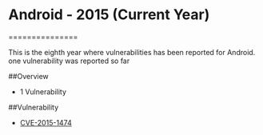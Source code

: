 # Android - 2015 (Current Year)
===============

This is the eighth year where vulnerabilities has been reported for Android. 
one vulnerability was reported so far


##Overview
* 1 Vulnerability


  
##Vulnerability

* [CVE-2015-1474](1474/README.md)
